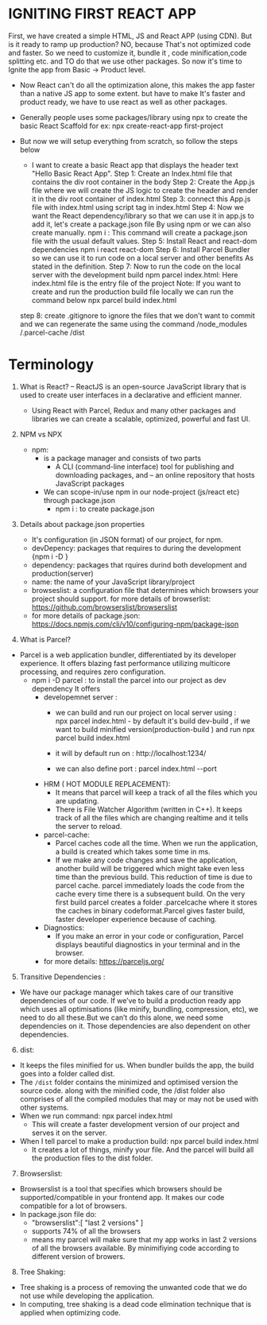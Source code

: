 # IGNITING FIRST REACT APP
First, we have created a simple HTML, JS and React APP (using CDN). But is it ready to ramp up production? NO, because
That's not optimized code and faster. So we need to customize it, bundle it , code minification,code splitting etc. and TO do that we use other packages. So now it's time to Ignite the app from Basic -> Product level. 
- Now React can't do all the optimization alone, this makes the app faster than a native JS app to some extent. but have to make
It's faster and product ready, we have to use react as well as other packages.

- Generally people uses some packages/library using npx to create the basic React Scaffold
    for ex: npx create-react-app first-project

- But now we will setup everything from scratch, so follow the steps below
    - I want to create a basic React app that displays the header text "Hello Basic React App".
    Step 1: Create an Index.html file that contains the div root container in the body
    Step 2: Create the App.js file where we will create the JS logic to create the header and render it in the div root container of index.html
    Step 3: connect this App.js file with index.html using script tag in index.html
    Step 4: Now we want the React dependency/library so that we can use it in app.js to add it, let's create a package.json file
    By using npm or we can also create manually.
        npm i : This command will create a package.json file with the usual default values.
    Step 5: Install React and react-dom dependencies
        npm i react react-dom
    Step 6: Install Parcel Bundler so we can use it to run code on a local server and other benefits
     As stated in the definition.
    Step 7: Now  to run the code on the local server with the development build 
            npm parcel index.html: Here index.html file is the entry file of the project
        Note: If you want to create and run the production build file locally we can run the command below
            npx parcel build index.html

    step 8: create .gitignore to ignore the files that we don't want to commit and we can regenerate the same using the command
            /node_modules
            /.parcel-cache
            /dist


# Terminology
1. What is React?
    – ReactJS is an open-source JavaScript library that is used to create user interfaces in a declarative and efficient manner.
    - Using React with Parcel, Redux and many other packages and libraries we can create a scalable, optimized, powerful and fast UI.

2. NPM vs NPX
    - npm: 
        - is a package manager and consists of two parts
            - A CLI (command-line interface) tool for publishing and downloading packages, and
            – an online repository that hosts JavaScript packages
        - We can scope-in/use npm in our node-project (js/react etc) through package.json
            - npm i : to create package.json


3. Details about package.json properties
    - It's configuration (in JSON format) of our project, for npm.
    - devDepency: packages that requires to during the development {npm i -D <package-name>}
    - dependency: packages that rquires durind both development and production(server)
    - name: the name of your JavaScript library/project
    - browseslist: a configuration file that determines which browsers your project should support.
        for more details of browserlist: https://github.com/browserslist/browserslist
    - for more details of package.json: https://docs.npmjs.com/cli/v10/configuring-npm/package-json

4. What is Parcel?
- Parcel is a web application bundler, differentiated by its developer experience. It offers blazing fast performance utilizing multicore processing, and requires zero configuration.
    - npm i -D parcel : to install the parcel into our project as dev dependency
    It offers
        - developemnet server :
            - we can build and run our project on local server using :  
                npx parcel index.html
                    - by default it's build dev-build , if we want to build minified version(production-build ) and run
                        npx parcel build index.html

            - it will by default run on : http://localhost:1234/
            - we can also define port : parcel index.html --port <port-number>
        - HRM ( HOT MODULE REPLACEMENT):
            - It means that parcel will keep a track of all the files which you are updating.
            - There is File Watcher Algorithm (written in C++). It keeps track of all the files which are changing realtime and it tells the server to reload.
        - parcel-cache:
            - Parcel caches code all the time. When we run the application, a build is created which takes some time in ms.
            - If we make any code changes and save the application, another build will be triggered which might take even less time than the previous build. This reduction of time is due to parcel cache. parcel immediately loads the code from the cache every time there is a subsequent build. On the very first build parcel creates a folder .parcelcache where it stores the caches in binary codeformat.Parcel gives faster build, faster developer experience because of caching.
        - Diagnostics:
            - If you make an error in your code or configuration, Parcel displays beautiful diagnostics in your terminal and in the browser.
        - for more details: https://parceljs.org/

5. Transitive Dependencies :
- We have our package manager which takes care of our transitive dependencies of our code. If we’ve to build a production ready app which uses all optimisations (like minify, bundling, compression, etc), we need to do all these.But we can’t do this alone, we need some dependencies on it. Those dependencies are also dependent on other dependencies.


6. dist:
- It keeps the files minified for us. When bundler builds the app, the build goes into a folder called dist.
- The `/dist` folder contains the minimized and optimised version the source code. along with the minified code, the /dist folder also comprises of all the compiled modules that may or may not be used with other systems.
- When we run command: npx parcel index.html
    - This will create a faster development version of our project and serves it on the server.
- When I tell parcel to make a production build: npx parcel build index.html
    - It creates a lot of things, minify your file. And the parcel will build all the production files to the dist folder.

7. Browserslist:
- Browserslist is a tool that specifies which browsers should be supported/compatible in your frontend app. It makes our code compatible for a lot of browsers.
- In package.json file do: 
    - "browserslist":[
    "last 2 versions"
  ]
    - supports 74% of all the browsers
    - means my parcel will make sure that my app works in last 2 versions of all the browsers available. By minimifiying code according to different version of browers. 


8. Tree Shaking:
- Tree shaking is a process of removing the unwanted code that we do not use while developing the application.
- In computing, tree shaking is a dead code elimination technique that is applied when optimizing code.